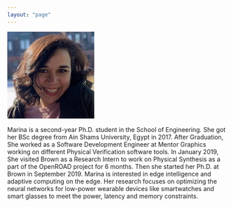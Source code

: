 ```yaml
---
layout: "page"
---
```




![](/members/marina_mini.jpg)


Marina is a second-year Ph.D. student in the School of Engineering. She got her BSc degree from Ain Shams University, Egypt in 2017. After Graduation, She worked as a Software Development Engineer at Mentor Graphics working on different Physical Verification software tools. In January 2019, She visited Brown as a Research Intern to work on Physical Synthesis as a part of the OpenROAD project for 6 months. Then she started her Ph.D. at Brown in September 2019. Marina is interested in edge intelligence and adaptive computing on the edge. Her research focuses on optimizing the neural networks for low-power wearable devices like smartwatches and smart glasses to meet the power, latency and memory constraints.
